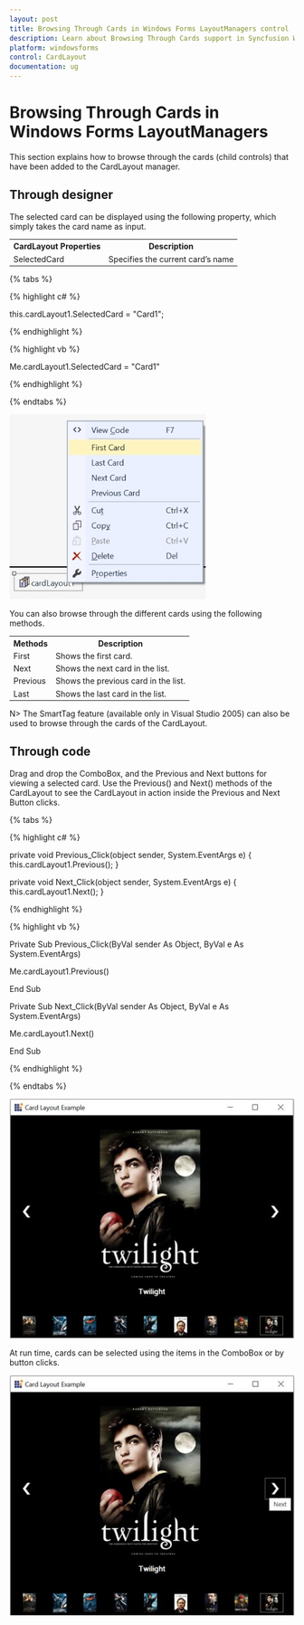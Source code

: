 ```yaml
---
layout: post
title: Browsing Through Cards in Windows Forms LayoutManagers control | Syncfusion
description: Learn about Browsing Through Cards support in Syncfusion Windows Forms LayoutManagers control and more details.
platform: windowsforms
control: CardLayout
documentation: ug
---
```


# Browsing Through Cards in Windows Forms LayoutManagers

This section explains how to browse through the cards (child controls) that have been added to the CardLayout manager.

## Through designer

The selected card can be displayed using the following property, which simply takes the card name as input.

<table>
<tr>
<th>
CardLayout Properties</th><th>
Description</th></tr>
<tr>
<td>
SelectedCard</td><td>
Specifies the current card’s name</td></tr>
</table>

{% tabs %}

{% highlight c# %}

this.cardLayout1.SelectedCard = "Card1";

{% endhighlight %}

{% highlight vb %}

Me.cardLayout1.SelectedCard = "Card1"

{% endhighlight %}

{% endtabs %}

![Change selected card through smart tag in designer](BrowsingThroughCards_images/BrowsingThroughCards_img1.jpg)

You can also browse through the different cards using the following methods.

<table>
<tr>
<th>
Methods</th><th>
Description</th></tr>
<tr>
<td>
First</td><td>
Shows the first card.</td></tr>
<tr>
<td>
Next</td><td>
Shows the next card in the list.</td></tr>
<tr>
<td>
Previous</td><td>
Shows the previous card in the list.</td></tr>
<tr>
<td>
Last</td><td>
Shows the last card in the list.</td></tr>
</table>

N> The SmartTag feature (available only in Visual Studio 2005) can also be used to browse through the cards of the CardLayout.

## Through code

Drag and drop the ComboBox, and the Previous and Next buttons for viewing a selected card. Use the Previous() and Next() methods of the CardLayout to see the CardLayout in action inside the Previous and Next Button clicks.

{% tabs %}

{% highlight c# %}

private void Previous_Click(object sender, System.EventArgs e)
{
	this.cardLayout1.Previous();
}

private void Next_Click(object sender, System.EventArgs e)
{
	this.cardLayout1.Next();
}

{% endhighlight %}

{% highlight vb %}

Private Sub Previous_Click(ByVal sender As Object, ByVal e As System.EventArgs)

Me.cardLayout1.Previous()

End Sub

Private Sub Next_Click(ByVal sender As Object, ByVal e As System.EventArgs)

Me.cardLayout1.Next()

End Sub

{% endhighlight %}

{% endtabs %}

![Move to the next card from collection of cards in CardLayout](BrowsingThroughCards_images/BrowsingThroughCards_img2.jpeg)

At run time, cards can be selected using the items in the ComboBox or by button clicks.

![Select the card from the collection of cards thorugh drop-down list](BrowsingThroughCards_images/BrowsingThroughCards_img3.jpeg)

